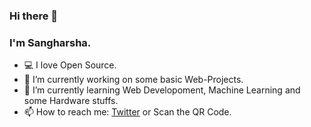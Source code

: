 ### Hi there 👋
### I'm Sangharsha.

- :computer: I love Open Source.
- 🔭 I’m currently working on some basic Web-Projects.
- 🌱 I’m currently learning Web Developoment, Machine Learning and some Hardware stuffs.
- 📫 How to reach me: <a href="https://www.twitter.com/sanghaarsha">Twitter</a> or Scan the QR Code.
